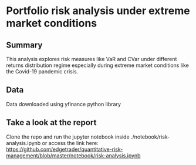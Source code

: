 # Portfolio risk analysis under extreme market conditions

## Summary
This analysis explores risk measures like VaR and CVar under different returns distribution regime especially during extreme market conditions like the Covid-19 pandemic crisis.

## Data
Data downloaded using yfinance python library

## Take a look at the report
Clone the repo and run the jupyter notebook inside ./notebook/risk-analysis.ipynb
or access the link here: https://github.com/edgetrader/quantitative-risk-management/blob/master/notebook/risk-analysis.ipynb
